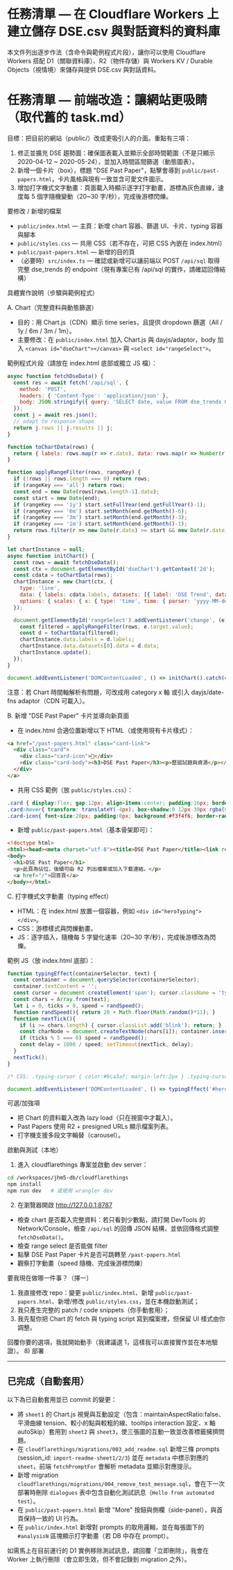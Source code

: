 # 任務清單 — 在 Cloudflare Workers 上建立儲存 DSE.csv 與對話資料的資料庫

本文件列出逐步作法（含命令與範例程式片段），讓你可以使用 Cloudflare Workers 搭配 D1（關聯資料庫）、R2（物件存儲）與 Workers KV / Durable Objects（視情境）來儲存與提供 DSE.csv 與對話資料。
# 任務清單 — 前端改造：讓網站更吸睛（取代舊的 task.md）

目標：把目前的網站（public/）改成更吸引人的介面。重點有三項：

1) 修正並擴充 DSE 趨勢圖：確保圖表載入並顯示全部時間範圍（不是只顯示 2020-04-12 ~ 2020-05-24），並加入時間區間篩選（動態圖表）。
2) 新增一個卡片（box），標題 "DSE Past Paper"，點擊會導到 `public/past-papers.html`，卡片風格與現有一致並含可愛文件圖示。
3) 增加打字機式文字動畫：頁面載入時顯示逐字打字動畫，游標為灰色直線，速度每 5 個字隨機變動（20~30 字/秒），完成後游標閃爍。

要修改 / 新增的檔案
- `public/index.html` — 主頁：新增 chart 容器、篩選 UI、卡片、typing 容器與腳本
- `public/styles.css` — 共用 CSS（若不存在，可把 CSS 內嵌在 index.html）
- `public/past-papers.html` — 新增的目的頁
- （必要時）`src/index.ts` — 確認或新增可以讓前端以 POST `/api/sql` 取得完整 dse_trends 的 endpoint（現有專案已有 /api/sql 的實作，請確認回傳結構）

具體實作說明（步驟與範例程式）

A. Chart（完整資料與動態篩選）
- 目的：用 Chart.js（CDN）顯示 time series，且提供 dropdown 篩選（All / 1y / 6m / 3m / 1m）。
- 主要修改：在 `public/index.html` <head> 加入 Chart.js 與 dayjs/adaptor，body 加入 `<canvas id="dseChart"></canvas>` 與 `<select id="rangeSelect">`。

範例程式片段（請放在 index.html 底部或獨立 JS 檔）：
```js
async function fetchDseData() {
  const res = await fetch('/api/sql', {
    method: 'POST',
    headers: { 'Content-Type': 'application/json' },
    body: JSON.stringify({ query: 'SELECT date, value FROM dse_trends ORDER BY date ASC' })
  });
  const j = await res.json();
  // adapt to response shape
  return j.rows || j.results || j; 
}

function toChartData(rows) {
  return { labels: rows.map(r => r.date), data: rows.map(r => Number(r.value)) };
}

function applyRangeFilter(rows, rangeKey) {
  if (!rows || rows.length === 0) return rows;
  if (rangeKey === 'all') return rows;
  const end = new Date(rows[rows.length-1].date);
  const start = new Date(end);
  if (rangeKey === '1y') start.setFullYear(end.getFullYear()-1);
  if (rangeKey === '6m') start.setMonth(end.getMonth()-6);
  if (rangeKey === '3m') start.setMonth(end.getMonth()-3);
  if (rangeKey === '1m') start.setMonth(end.getMonth()-1);
  return rows.filter(r => new Date(r.date) >= start && new Date(r.date) <= end);
}

let chartInstance = null;
async function initChart() {
  const rows = await fetchDseData();
  const ctx = document.getElementById('dseChart').getContext('2d');
  const cdata = toChartData(rows);
  chartInstance = new Chart(ctx, {
    type: 'line',
    data: { labels: cdata.labels, datasets: [{ label: 'DSE Trend', data: cdata.data, borderColor: '#3b82f6', backgroundColor: 'rgba(59,130,246,0.15)', tension: 0.2 }] },
    options: { scales: { x: { type: 'time', time: { parser: 'yyyy-MM-dd', unit: 'month' } } }, plugins: { legend: { display: false } } }
  });

  document.getElementById('rangeSelect').addEventListener('change', (e) => {
    const filtered = applyRangeFilter(rows, e.target.value);
    const d = toChartData(filtered);
    chartInstance.data.labels = d.labels;
    chartInstance.data.datasets[0].data = d.data;
    chartInstance.update();
  });
}

document.addEventListener('DOMContentLoaded', () => initChart().catch(console.error));
```

注意：若 Chart 時間軸解析有問題，可改成用 category x 軸 或引入 dayjs/date-fns adaptor（CDN 可載入）。

B. 新增 "DSE Past Paper" 卡片並導向新頁面
- 在 index.html 合適位置新增以下 HTML（或使用現有卡片樣式）：
```html
<a href="/past-papers.html" class="card-link">
  <div class="card">
    <div class="card-icon">📄</div>
    <div class="card-body"><h3>DSE Past Paper</h3><p>歷屆試題與資源</p></div>
  </div>
</a>
```
- 共用 CSS 範例（放 `public/styles.css`）：
```css
.card { display:flex; gap:12px; align-items:center; padding:16px; border-radius:10px; box-shadow:0 6px 18px rgba(0,0,0,0.08); background:#fff; transition:transform .14s; }
.card:hover{ transform: translateY(-4px); box-shadow:0 12px 30px rgba(0,0,0,0.12); }
.card-icon{ font-size:28px; padding:8px; background:#f3f4f6; border-radius:8px; }
```
- 新增 `public/past-papers.html`（基本骨架即可）：
```html
<!doctype html>
<html><head><meta charset="utf-8"><title>DSE Past Paper</title><link rel="stylesheet" href="/styles.css"></head>
<body>
  <h1>DSE Past Paper</h1>
  <p>此頁為佔位，後續可由 R2 列出檔案或加入下載連結。</p>
  <a href="/">回首頁</a>
</body></html>
```

C. 打字機式文字動畫（typing effect）
- HTML：在 index.html 放置一個容器，例如 `<div id="heroTyping"></div>`。
- CSS：游標樣式與閃爍動畫。
- JS：逐字插入，隨機每 5 字變化速率（20~30 字/秒），完成後游標改為閃爍。

範例 JS（放 index.html 底部）：
```js
function typingEffect(containerSelector, text) {
  const container = document.querySelector(containerSelector);
  container.textContent = '';
  const cursor = document.createElement('span'); cursor.className = 'typing-cursor'; cursor.textContent = '|'; container.appendChild(cursor);
  const chars = Array.from(text);
  let i = 0, ticks = 0, speed = randSpeed();
  function randSpeed(){ return 20 + Math.floor(Math.random()*11); }
  function nextTick(){
    if (i >= chars.length) { cursor.classList.add('blink'); return; }
    const charNode = document.createTextNode(chars[i]); container.insertBefore(charNode, cursor); i++; ticks++;
    if (ticks % 5 === 0) speed = randSpeed();
    const delay = 1000 / speed; setTimeout(nextTick, delay);
  }
  nextTick();
}

/* CSS: .typing-cursor { color:#9ca3af; margin-left:2px } .typing-cursor.blink { animation: blink 1s steps(2,start) infinite } @keyframes blink { to { visibility: hidden } } */

document.addEventListener('DOMContentLoaded', () => typingEffect('#heroTyping', '歡迎來到 DSE 趨勢分析平台，這裡會展示完整的 DSE 搜尋趨勢走勢圖與相關資源。'));
```

可選/加強項
- 把 Chart 的資料載入改為 lazy load（只在視窗中才載入）。
- Past Papers 使用 R2 + presigned URLs 顯示檔案列表。
- 打字機支援多段文字輪替（carousel）。

啟動與測試（本地）
1. 進入 cloudflarethings 專案並啟動 dev server：
```bash
cd /workspaces/jhm5-db/cloudflarethings
npm install
npm run dev   # 或使用 wrangler dev
```

2. 在瀏覽器開啟 http://127.0.0.1:8787
- 檢查 chart 是否載入完整資料：若只看到少數點，請打開 DevTools 的 Network/Console，檢查 `/api/sql` 的回傳 JSON 結構，並依回傳格式調整 `fetchDseData()`。
- 檢查 range select 是否能做 filter
- 點擊 DSE Past Paper 卡片是否可跳轉至 `/past-papers.html`
- 觀察打字動畫（speed 隨機、完成後游標閃爍）

要我現在做哪一件事？（擇一）
1) 我直接修改 repo：變更 `public/index.html`、新增 `public/past-papers.html`、新增/修改 `public/styles.css`，並在本機啟動測試；
2) 我只產生完整的 patch / code snippets（你手動套用）；
3) 我先幫你把 Chart 的 fetch 與 typing script 寫到檔案裡，但保留 UI 樣式由你調整。

回覆你要的選項，我就開始動手（我建議選 1，這樣我可以直接實作並在本地驗證）。
8) 部署

---

## 已完成（自動套用）

以下為已自動套用並已 commit 的變更：

- 將 `sheet1` 的 Chart.js 視覺與互動設定（包含：maintainAspectRatio:false、平滑曲線 tension、較小的點與較粗的線、tooltips interaction 設定、x 軸 autoSkip）套用到 `sheet2` 與 `sheet3`，使三張圖的互動一致並改善標籤擁擠問題。
- 在 `cloudflarethings/migrations/003_add_readme.sql` 新增三條 prompts (session_id: `import-readme-sheet1/2/3`) 並在 `metadata` 中標示對應的 `sheet`，前端 `fetchPromptFor` 會解析 metadata 並顯示對應提示。
- 新增 migration `cloudflarethings/migrations/004_remove_test_message.sql`，會在下一次部署時刪除 `dialogues` 表中包含自動化測試訊息（`Hello from automated test`）。
- 在 `public/past-papers.html` 新增 "More" 按鈕與側欄（side-panel），與首頁保持一致的 UI 行為。
- 在 `public/index.html` 新增對 prompts 的取用邏輯，並在每張圖下的 `#analysisN` 區塊顯示打字動畫（若 DB 中存在 prompt）。

如需馬上在目前運行的 D1 實例移除測試訊息，請回覆「立即刪除」，我會在 Worker 上執行刪除（會立即生效，但不會記錄到 migration 之外）。


